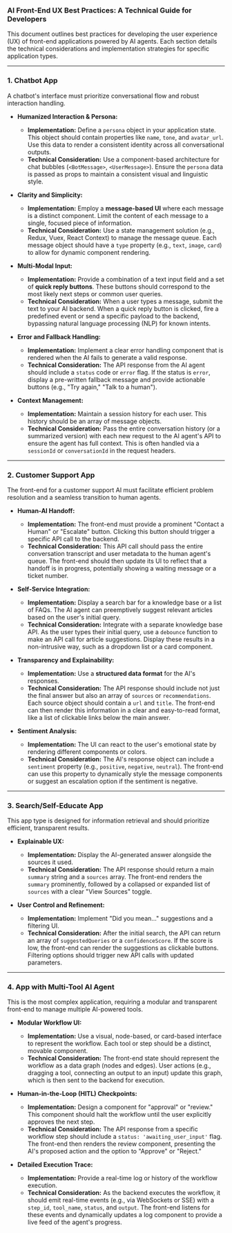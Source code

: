 ### AI Front-End UX Best Practices: A Technical Guide for Developers

This document outlines best practices for developing the user experience (UX) of front-end applications powered by AI agents. Each section details the technical considerations and implementation strategies for specific application types.

---

### 1. Chatbot App

A chatbot's interface must prioritize conversational flow and robust interaction handling.

* **Humanized Interaction & Persona:**
    * **Implementation:** Define a `persona` object in your application state. This object should contain properties like `name`, `tone`, and `avatar_url`. Use this data to render a consistent identity across all conversational outputs.
    * **Technical Consideration:** Use a component-based architecture for chat bubbles (`<BotMessage>`, `<UserMessage>`). Ensure the `persona` data is passed as props to maintain a consistent visual and linguistic style.

* **Clarity and Simplicity:**
    * **Implementation:** Employ a **message-based UI** where each message is a distinct component. Limit the content of each message to a single, focused piece of information.
    * **Technical Consideration:** Use a state management solution (e.g., Redux, Vuex, React Context) to manage the message queue. Each message object should have a `type` property (e.g., `text`, `image`, `card`) to allow for dynamic component rendering.

* **Multi-Modal Input:**
    * **Implementation:** Provide a combination of a text input field and a set of **quick reply buttons**. These buttons should correspond to the most likely next steps or common user queries.
    * **Technical Consideration:** When a user types a message, submit the text to your AI backend. When a quick reply button is clicked, fire a predefined event or send a specific payload to the backend, bypassing natural language processing (NLP) for known intents.

* **Error and Fallback Handling:**
    * **Implementation:** Implement a clear error handling component that is rendered when the AI fails to generate a valid response.
    * **Technical Consideration:** The API response from the AI agent should include a `status` code or `error` flag. If the status is `error`, display a pre-written fallback message and provide actionable buttons (e.g., "Try again," "Talk to a human").

* **Context Management:**
    * **Implementation:** Maintain a session history for each user. This history should be an array of message objects.
    * **Technical Consideration:** Pass the entire conversation history (or a summarized version) with each new request to the AI agent's API to ensure the agent has full context. This is often handled via a `sessionId` or `conversationId` in the request headers.

---

### 2. Customer Support App

The front-end for a customer support AI must facilitate efficient problem resolution and a seamless transition to human agents.

* **Human-AI Handoff:**
    * **Implementation:** The front-end must provide a prominent "Contact a Human" or "Escalate" button. Clicking this button should trigger a specific API call to the backend.
    * **Technical Consideration:** This API call should pass the entire conversation transcript and user metadata to the human agent's queue. The front-end should then update its UI to reflect that a handoff is in progress, potentially showing a waiting message or a ticket number.

* **Self-Service Integration:**
    * **Implementation:** Display a search bar for a knowledge base or a list of FAQs. The AI agent can preemptively suggest relevant articles based on the user's initial query.
    * **Technical Consideration:** Integrate with a separate knowledge base API. As the user types their initial query, use a `debounce` function to make an API call for article suggestions. Display these results in a non-intrusive way, such as a dropdown list or a card component.

* **Transparency and Explainability:**
    * **Implementation:** Use a **structured data format** for the AI's responses.
    * **Technical Consideration:** The API response should include not just the final answer but also an array of `sources` or `recommendations`. Each source object should contain a `url` and `title`. The front-end can then render this information in a clear and easy-to-read format, like a list of clickable links below the main answer.

* **Sentiment Analysis:**
    * **Implementation:** The UI can react to the user's emotional state by rendering different components or colors.
    * **Technical Consideration:** The AI's response object can include a `sentiment` property (e.g., `positive`, `negative`, `neutral`). The front-end can use this property to dynamically style the message components or suggest an escalation option if the sentiment is negative.

---

### 3. Search/Self-Educate App

This app type is designed for information retrieval and should prioritize efficient, transparent results.

* **Explainable UX:**
    * **Implementation:** Display the AI-generated answer alongside the sources it used.
    * **Technical Consideration:** The API response should return a main `summary` string and a `sources` array. The front-end renders the `summary` prominently, followed by a collapsed or expanded list of `sources` with a clear "View Sources" toggle.

* **User Control and Refinement:**
    * **Implementation:** Implement "Did you mean..." suggestions and a filtering UI.
    * **Technical Consideration:** After the initial search, the API can return an array of `suggestedQueries` or a `confidenceScore`. If the score is low, the front-end can render the suggestions as clickable buttons. Filtering options should trigger new API calls with updated parameters.

---

### 4. App with Multi-Tool AI Agent

This is the most complex application, requiring a modular and transparent front-end to manage multiple AI-powered tools.

* **Modular Workflow UI:**
    * **Implementation:** Use a visual, node-based, or card-based interface to represent the workflow. Each tool or step should be a distinct, movable component.
    * **Technical Consideration:** The front-end state should represent the workflow as a data graph (nodes and edges). User actions (e.g., dragging a tool, connecting an output to an input) update this graph, which is then sent to the backend for execution.

* **Human-in-the-Loop (HITL) Checkpoints:**
    * **Implementation:** Design a component for "approval" or "review." This component should halt the workflow until the user explicitly approves the next step.
    * **Technical Consideration:** The API response from a specific workflow step should include a `status: 'awaiting_user_input'` flag. The front-end then renders the review component, presenting the AI's proposed action and the option to "Approve" or "Reject."

* **Detailed Execution Trace:**
    * **Implementation:** Provide a real-time log or history of the workflow execution.
    * **Technical Consideration:** As the backend executes the workflow, it should emit real-time events (e.g., via WebSockets or SSE) with a `step_id`, `tool_name`, `status`, and `output`. The front-end listens for these events and dynamically updates a log component to provide a live feed of the agent's progress.
